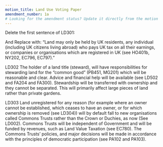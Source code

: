 ```yaml
---
motion_title: Land Use Voting Paper
amendment_number: 1a
# Looking for the amendment status? Update it directly from the motion page!
---
```


Delete the first sentence of LD301:

And Replace with: “Land may only be held by UK residents, any individual (including UK citizens living abroad) who pays UK tax on all their earnings, or companies or organisations which are registered in UK (see HO401b, NY202, EC796, EC797).”

LD302 The holder of a land title (steward), will have responsibilities for stewarding land for the “common good” (PB451, MG201) which will be reasonable and clear. Advice and financial help will be available (see LD502 and FA204 and FA300). Stewardship will be transferred with ownership and they cannot be separated. This will primarily affect large pieces of land rather than private gardens.

LD303 Land unregistered for any reason (for example where an owner cannot be established, which ceases to have an owner, or for which ownership is removed (see LD304)) will by default fall to new organisations called Commons Trusts rather than the Crown or Duchies, as now (See LD002). Commons Trusts will be independent of Government and will be funded by revenues, such as Land Value Taxation (see EC780). The Commons Trusts’ policies, and major decisions will be made in accordance with the principles of democratic participation (see PA102 and PA103).

